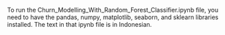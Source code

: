 To run the Churn_Modelling_With_Random_Forest_Classifier.ipynb file, you need to have the pandas, numpy, matplotlib, seaborn, and sklearn libraries installed. The text in that ipynb file is in Indonesian.
